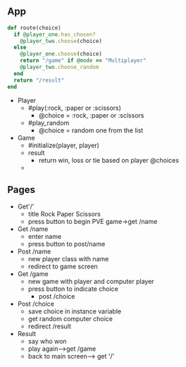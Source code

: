 ## App


```ruby
def route(choice)
  if @player_one.has_chosen?
    @player_two.choose(choice)
  else
    @player_one.choose(choice)
    return "/game" if @mode == "Multiplayer"
    @player_two.choose_random
  end
  return "/result"
end
```











* Player
  - #play(:rock, :paper or :scissors)
    - @choice = :rock, :paper or :scissors
  - #play_random
    - @choice = random one from the list
* Game
  - #initialize(player, player)
  - result
    - return win, loss or tie based on player @choices
  -




## Pages

* Get'/'
  - title Rock Paper Scissors
  - press button to begin PVE game->get /name
* Get /name
  - enter name
  - press button to post/name
* Post /name
  - new player class with name
  - redirect to game screen
* Get /game
  - new game with player and computer player
  - press button to indicate choice
    - post /choice
* Post /choice
  - save choice in instance variable
  - get random computer choice
  - redirect /result
* Result
  - say who won
  - play again-->get /game
  - back to main screen--> get '/'
